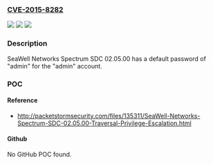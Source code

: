 ### [CVE-2015-8282](https://cve.mitre.org/cgi-bin/cvename.cgi?name=CVE-2015-8282)
![](https://img.shields.io/static/v1?label=Product&message=n%2Fa&color=blue)
![](https://img.shields.io/static/v1?label=Version&message=n%2Fa&color=blue)
![](https://img.shields.io/static/v1?label=Vulnerability&message=n%2Fa&color=brighgreen)

### Description

SeaWell Networks Spectrum SDC 02.05.00 has a default password of "admin" for the "admin" account.

### POC

#### Reference
- http://packetstormsecurity.com/files/135311/SeaWell-Networks-Spectrum-SDC-02.05.00-Traversal-Privilege-Escalation.html

#### Github
No GitHub POC found.

